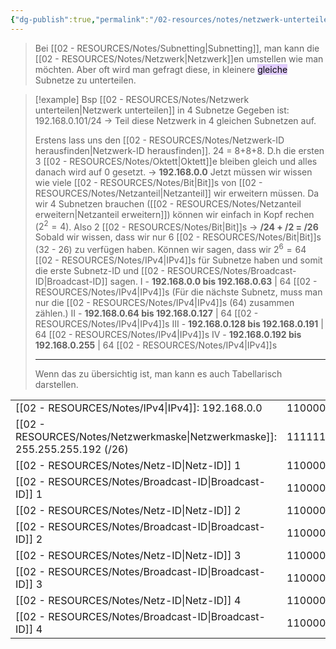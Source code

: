 ```yaml
---
{"dg-publish":true,"permalink":"/02-resources/notes/netzwerk-unterteilen/","tags":["netzwerk/subnetting","netzwerk/ip/ipv4"],"noteIcon":"","updated":"2025-07-12T13:31:41.307+02:00"}
---
```


>Bei [[02 - RESOURCES/Notes/Subnetting\|Subnetting]], man kann die [[02 - RESOURCES/Notes/Netzwerk\|Netzwerk]]en umstellen wie man möchten.
>Aber oft wird man gefragt diese, in kleinere <mark style="background: #D2B3FFA6;">gleiche</mark> Subnetze zu unterteilen.

>[!example] Bsp [[02 - RESOURCES/Notes/Netzwerk unterteilen\|Netzwerk unterteilen]] in 4 Subnetze
>Gegeben ist: 192.168.0.101/24
>-> Teil diese Netzwerk in 4 gleichen Subnetzen auf.
>
>Erstens lass uns den [[02 - RESOURCES/Notes/Netzwerk-ID herausfinden\|Netzwerk-ID herausfinden]].
>24 = 8+8+8. D.h die ersten 3 [[02 - RESOURCES/Notes/Oktett\|Oktett]]e bleiben gleich und alles danach wird auf 0 gesetzt.
>-> **192.168.0.0**
>Jetzt müssen wir wissen wie viele [[02 - RESOURCES/Notes/Bit\|Bit]]s von [[02 - RESOURCES/Notes/Netzanteil\|Netzanteil]] wir erweitern müssen.
>Da wir 4 Subnetzen brauchen ([[02 - RESOURCES/Notes/Netzanteil erweitern\|Netzanteil erweitern]]) können wir einfach in Kopf rechen ($2^{2}=4$). Also 2 [[02 - RESOURCES/Notes/Bit\|Bit]]s
>-> **/24 + /2 = /26**
>Sobald wir wissen, dass wir nur 6 [[02 - RESOURCES/Notes/Bit\|Bit]]s (32 - 26) zu verfügen haben. 
>Können wir sagen, dass wir $2^{6}=64$ [[02 - RESOURCES/Notes/IPv4\|IPv4]]s für Subnetze haben und somit die erste Subnetz-ID und [[02 - RESOURCES/Notes/Broadcast-ID\|Broadcast-ID]] sagen.
>I - **192.168.0.0 bis 192.168.0.63** | 64 [[02 - RESOURCES/Notes/IPv4\|IPv4]]s
>(Für die nächste Subnetz, muss man nur die [[02 - RESOURCES/Notes/IPv4\|IPv4]]s (64) zusammen zählen.) 
>II - **192.168.0.64 bis 192.168.0.127** | 64 [[02 - RESOURCES/Notes/IPv4\|IPv4]]s
>III - **192.168.0.128 bis 192.168.0.191** | 64 [[02 - RESOURCES/Notes/IPv4\|IPv4]]s
>IV - **192.168.0.192 bis 192.168.0.255** | 64 [[02 - RESOURCES/Notes/IPv4\|IPv4]]s 
>
>___
>
>Wenn das zu übersichtig ist, man kann es auch Tabellarisch darstellen.
>
>


|                                          |          |          |          |          |     |     |
| ---------------------------------------- | -------- | -------- | -------- | -------- | --- | --- |
| [[02 - RESOURCES/Notes/IPv4\|IPv4]]: 192.168.0.0                    | 11000000 | 10101000 | 00000000 | 00000000 |     |     |
| [[02 - RESOURCES/Notes/Netzwerkmaske\|Netzwerkmaske]]: 255.255.255.192 (/26) | 11111111 | 11111111 | 11111111 | 11000000 |     |     |
| [[02 - RESOURCES/Notes/Netz-ID\|Netz-ID]] 1                            | 11000000 | 10101000 | 00000000 | 00000000 | >   | 0   |
| [[02 - RESOURCES/Notes/Broadcast-ID\|Broadcast-ID]] 1                       | 11000000 | 10101000 | 00000000 | 00111111 | >   | 63  |
| [[02 - RESOURCES/Notes/Netz-ID\|Netz-ID]] 2                            | 11000000 | 10101000 | 00000000 | 01000000 | >   | 64  |
| [[02 - RESOURCES/Notes/Broadcast-ID\|Broadcast-ID]] 2                       | 11000000 | 10101000 | 00000000 | 01111111 | >   | 127 |
| [[02 - RESOURCES/Notes/Netz-ID\|Netz-ID]] 3                            | 11000000 | 10101000 | 00000000 | 10000000 | >   | 128 |
| [[02 - RESOURCES/Notes/Broadcast-ID\|Broadcast-ID]] 3                       | 11000000 | 10101000 | 00000000 | 10111111 | >   | 191 |
| [[02 - RESOURCES/Notes/Netz-ID\|Netz-ID]] 4                            | 11000000 | 10101000 | 00000000 | 11000000 | >   | 192 |
| [[02 - RESOURCES/Notes/Broadcast-ID\|Broadcast-ID]] 4                       | 11000000 | 10101000 | 00000000 | 11111111 | >   | 255 |

